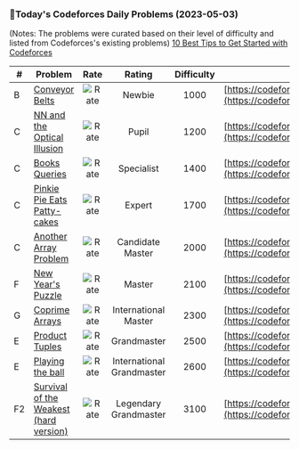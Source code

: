 ### 🌟Today's Codeforces Daily Problems (2023-05-03)
(Notes: The problems were curated based on their level of difficulty and listed from Codeforces's existing problems)
[10 Best Tips to Get Started with Codeforces](https://github.com/ika9810/Codeforces-Daily-Problems/blob/main/10%20Best%20Tips%20to%20Get%20Started%20with%20Codeforces.md)

| # | Problem | Rate| Rating | Difficulty | Contest |
|---| ----- | :--------: | :----------: | :----------: | ---------- |
|B|[Conveyor Belts](https://codeforces.com/contest/1811/problem/B)|![Rate](https://img.shields.io/badge/Newbie-1000-lightgrey)|Newbie|1000|[https://codeforces.com/contest/1811](https://codeforces.com/contest/1811)|
|C|[NN and the Optical Illusion](https://codeforces.com/contest/1100/problem/C)|![Rate](https://img.shields.io/badge/Pupil-1200-brightgreen)|Pupil|1200|[https://codeforces.com/contest/1100](https://codeforces.com/contest/1100)|
|C|[Books Queries](https://codeforces.com/contest/1066/problem/C)|![Rate](https://img.shields.io/badge/Specialist-1400-9cf)|Specialist|1400|[https://codeforces.com/contest/1066](https://codeforces.com/contest/1066)|
|C|[Pinkie Pie Eats Patty-cakes](https://codeforces.com/contest/1393/problem/C)|![Rate](https://img.shields.io/badge/Expert-1700-blue)|Expert|1700|[https://codeforces.com/contest/1393](https://codeforces.com/contest/1393)|
|C|[Another Array Problem](https://codeforces.com/contest/1763/problem/C)|![Rate](https://img.shields.io/badge/Candidate%20Master-2000-blueviolet)|Candidate Master|2000|[https://codeforces.com/contest/1763](https://codeforces.com/contest/1763)|
|F|[New Year's Puzzle](https://codeforces.com/contest/1472/problem/F)|![Rate](https://img.shields.io/badge/Master-2100-orange)|Master|2100|[https://codeforces.com/contest/1472](https://codeforces.com/contest/1472)|
|G|[Coprime Arrays](https://codeforces.com/contest/915/problem/G)|![Rate](https://img.shields.io/badge/International%20Master-2300-orange)|International Master|2300|[https://codeforces.com/contest/915](https://codeforces.com/contest/915)|
|E|[Product Tuples](https://codeforces.com/contest/1218/problem/E)|![Rate](https://img.shields.io/badge/Grandmaster-2500-red)|Grandmaster|2500|[https://codeforces.com/contest/1218](https://codeforces.com/contest/1218)|
|E|[Playing the ball](https://codeforces.com/contest/420/problem/E)|![Rate](https://img.shields.io/badge/International%20Grandmaster-2600-red)|International Grandmaster|2600|[https://codeforces.com/contest/420](https://codeforces.com/contest/420)|
|F2|[Survival of the Weakest (hard version)](https://codeforces.com/contest/1805/problem/F2)|![Rate](https://img.shields.io/badge/Legendary%20Grandmaster-3100-red)|Legendary Grandmaster|3100|[https://codeforces.com/contest/1805](https://codeforces.com/contest/1805)|
